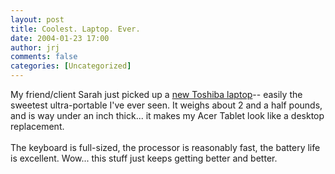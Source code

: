 ```yaml
---
layout: post
title: Coolest. Laptop. Ever.
date: 2004-01-23 17:00
author: jrj
comments: false
categories: [Uncategorized]
---
```

My friend/client Sarah just picked up a <a href="http://www.csd.toshiba.com/cgi-bin/tais/pc/pc_cf_prodChassis.jsp?BV_SessionID=@@@@1314304186.1074905911@@@@&amp;BV_EngineID=ccccadckhlgliegcgfkceghdgngdgli.0&amp;comm=ST&amp;pfam=Portege&amp;pmod=R100" target="_blank">new Toshiba laptop</a>-- easily the sweetest ultra-portable I've ever seen. It weighs about 2 and a half pounds, and is way under an inch thick... it makes my Acer Tablet look like a desktop replacement.
<br />
<br />The keyboard is full-sized, the processor is reasonably fast, the battery life is excellent. Wow... this stuff just keeps getting better and better.
